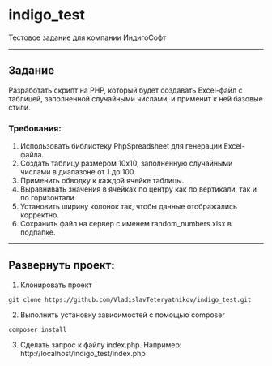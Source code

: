 # indigo_test
Тестовое задание для компании ИндигоСофт
___

## Задание
Разработать скрипт на PHP, который будет создавать Excel-файл с таблицей, заполненной случайными числами, и применит к ней базовые стили.

### Требования:
1. Использовать библиотеку PhpSpreadsheet для генерации Excel-файла.
2. Создать таблицу размером 10x10, заполненную случайными числами в диапазоне от 1 до 100.
3. Применить обводку к каждой ячейке таблицы.
4. Выравнивать значения в ячейках по центру как по вертикали, так и по горизонтали.
5. Установить ширину колонок так, чтобы данные отображались корректно.
6. Сохранить файл на сервер с именем random_numbers.xlsx в подпапке. 
___
## Развернуть проект:
1. Клонировать проект 
```gitexclude
git clone https://github.com/VladislavTeteryatnikov/indigo_test.git
```
2. Выполнить установку зависимостей с помощью composer
```gitexclude
composer install
```
3. Сделать запрос к файлу index.php.
Например:
http://localhost/indigo_test/index.php
